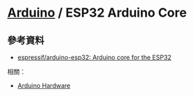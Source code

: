# [Arduino](ardunio.md) / ESP32 Arduino Core

## 參考資料

  - [espressif/arduino\-esp32: Arduino core for the ESP32](https://github.com/espressif/arduino-esp32)

相關：

  - [Arduino Hardware](arduino-hardware.md)
